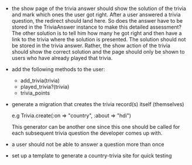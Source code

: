 * the show page of the trivia answer should show the solution of the trivia and mark which ones the user got right. After a user answered a trivia question, the redirect should land here. So does the answer have to be stored in the TriviaAnswer instance to make this detailed assessment? The other solution is to tell him how many he got right and then have a link to the trivia where the solution is presented.
The solution should not be stored in the trivia answer. Rather, the show action of the trivia should show the correct solution and the page should only be shown to users who have already played that trivia.

* add the following methods to the user:

  * add_trivia(trivia)
  * played_trivia?(trivia)
  * trivia_points

* generate a migration that creates the trivia record(s) itself (themselves)

    e.g Trivia.create(:on => "country", :about => "hdi")
    
  This generator can be another one since this one should be called for each subsequent trivia question the developer comes up with.
  
* a user should not be able to answer a question more than once
* set up a template to generate a country-trivia site for quick testing
